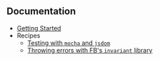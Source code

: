 ## Documentation



* [Getting Started](getting-started.md)
* Recipes
  * [Testing with <code>mocha</code> and <code>jsdom</code>](recipes/testing-with-mocha-and-jsdom.md)
  * [Throwing errors with FB's <code>invariant</code> library](recipes/throwing-errors-with-fbjs-invariant.md)
